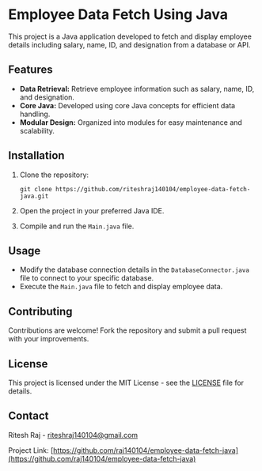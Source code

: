 # Employee Data Fetch Using Java

This project is a Java application developed to fetch and display employee details including salary, name, ID, and designation from a database or API.

## Features

- **Data Retrieval:** Retrieve employee information such as salary, name, ID, and designation.
- **Core Java:** Developed using core Java concepts for efficient data handling.
- **Modular Design:** Organized into modules for easy maintenance and scalability.

## Installation

1. Clone the repository:
   ```
   git clone https://github.com/riteshraj140104/employee-data-fetch-java.git
   ```
   
2. Open the project in your preferred Java IDE.

3. Compile and run the `Main.java` file.

## Usage

- Modify the database connection details in the `DatabaseConnector.java` file to connect to your specific database.
- Execute the `Main.java` file to fetch and display employee data.

## Contributing

Contributions are welcome! Fork the repository and submit a pull request with your improvements.

## License

This project is licensed under the MIT License - see the [LICENSE](LICENSE) file for details.

## Contact

Ritesh Raj - riteshraj140104@gmail.com

Project Link: [https://github.com/raj140104/employee-data-fetch-java](https://github.com/raj140104/employee-data-fetch-java)
